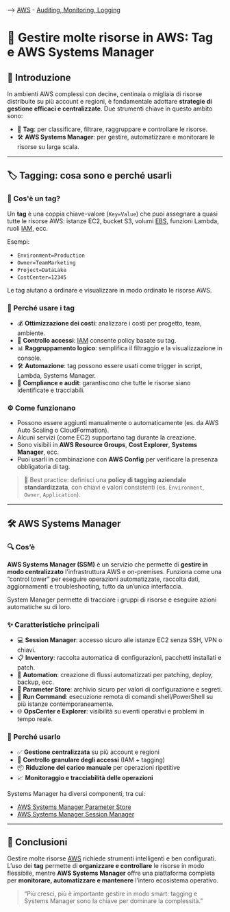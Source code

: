 --> [AWS](00-Intro/AWS.md)  -  [Auditing, Monitoring, Logging](08-Auditing-Monitoring-Logging/Auditing-Monitoring-Logging.md)
# 🧩 Gestire molte risorse in AWS: Tag e AWS Systems Manager

## 📘 Introduzione

In ambienti AWS complessi con decine, centinaia o migliaia di risorse distribuite su più account e regioni, è fondamentale adottare **strategie di gestione efficaci e centralizzate**. Due strumenti chiave in questo ambito sono:

- 📌 **Tag**: per classificare, filtrare, raggruppare e controllare le risorse.
- 🛠️ **AWS Systems Manager**: per gestire, automatizzare e monitorare le risorse su larga scala.

---

## 🏷️ Tagging: cosa sono e perché usarli

### 🔖 Cos'è un tag?

Un **tag** è una coppia chiave-valore (`Key=Value`) che puoi assegnare a quasi tutte le risorse AWS: istanze EC2, bucket S3, volumi [EBS](02-Storage-services/Amazon-EBS.md), funzioni Lambda, ruoli [IAM](09-Sicurezza-Compliance-Governance/Sicurezza/AWS-IAM.md), ecc.

Esempi:
- `Environment=Production`
- `Owner=TeamMarketing`
- `Project=DataLake`
- `CostCenter=12345`

Le tag aiutano a ordinare e visualizzare in modo ordinato le risorse AWS.
### 🎯 Perché usare i tag

- 💰 **Ottimizzazione dei costi**: analizzare i costi per progetto, team, ambiente.
- 🔐 **Controllo accessi**: [IAM](09-Sicurezza-Compliance-Governance/Sicurezza/AWS-IAM.md) consente policy basate su tag.
- 📊 **Raggruppamento logico**: semplifica il filtraggio e la visualizzazione in console.
- 🛠️ **Automazione**: tag possono essere usati come trigger in script, Lambda, Systems Manager.
- 📄 **Compliance e audit**: garantiscono che tutte le risorse siano identificate e tracciabili.

### ⚙️ Come funzionano

- Possono essere aggiunti manualmente o automaticamente (es. da AWS Auto Scaling o CloudFormation).
- Alcuni servizi (come EC2) supportano tag durante la creazione.
- Sono visibili in **AWS Resource Groups**, **Cost Explorer**, **Systems Manager**, ecc.
- Puoi usarli in combinazione con **AWS Config** per verificare la presenza obbligatoria di tag.

> 🔔 Best practice: definisci una **policy di tagging aziendale standardizzata**, con chiavi e valori consistenti (es. `Environment`, `Owner`, `Application`).

---

## 🛠️ AWS Systems Manager

### 🔍 Cos’è

**AWS Systems Manager (SSM)** è un servizio che permette di **gestire in modo centralizzato** l'infrastruttura AWS e on-premises. Funziona come una “control tower” per eseguire operazioni automatizzate, raccolta dati, aggiornamenti e troubleshooting, tutto da un’unica interfaccia.

System Manager permette di tracciare i gruppi di risorse e eseguire azioni automatiche su di loro.
### ✨ Caratteristiche principali

- 💻 **Session Manager**: accesso sicuro alle istanze EC2 senza SSH, VPN o chiavi.
- 📋 **Inventory**: raccolta automatica di configurazioni, pacchetti installati e patch.
- 🔄 **Automation**: creazione di flussi automatizzati per patching, deploy, backup, ecc.
- 📁 **Parameter Store**: archivio sicuro per valori di configurazione e segreti.
- 🔧 **Run Command**: esecuzione remota di comandi shell/PowerShell su più istanze contemporaneamente.
- 🌐 **OpsCenter e Explorer**: visibilità su eventi operativi e problemi in tempo reale.

### 🎯 Perché usarlo

- ✅ **Gestione centralizzata** su più account e regioni
- 🔐 **Controllo granulare degli accessi** (IAM + tagging)
- 📦 **Riduzione del carico manuale** per operazioni ripetitive
- 📈 **Monitoraggio e tracciabilità delle operazioni**

Systems Manager ha diversi componenti, tra cui:
- [AWS Systems Manager Parameter Store](09-Sicurezza-Compliance-Governance/Sicurezza/AWS-Systems-Manager-Parameter-Store.md)
- [AWS Systems Manager Session Manager](09-Sicurezza-Compliance-Governance/Sicurezza/AWS-Systems-Manager-Session-Manager.md)

---

## 📌 Conclusioni

Gestire molte risorse [AWS](00-Intro/AWS.md) richiede strumenti intelligenti e ben configurati. L’uso dei **tag** permette di **organizzare e controllare** le risorse in modo flessibile, mentre **AWS Systems Manager** offre una piattaforma completa per **monitorare, automatizzare e mantenere** l’intero ecosistema operativo.

> “Più cresci, più è importante gestire in modo smart: tagging e Systems Manager sono la chiave per dominare la complessità.”
